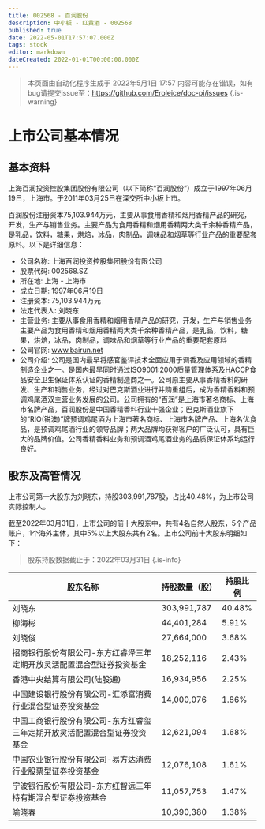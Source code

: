 ```yaml
---
title: 002568 - 百润股份
description: 中小板 - 红黄酒 - 002568
published: true
date: 2022-05-01T17:57:07.000Z
tags: stock
editor: markdown
dateCreated: 2022-01-01T00:00:00.000Z
---
```


> 本页面由自动化程序生成于 2022年5月1日 17:57
> 内容可能存在错误，如有bug请提交issue至：https://github.com/Eroleice/doc-pi/issues
{.is-warning}

# 上市公司基本情况

## 基本资料

上海百润投资控股集团股份有限公司（以下简称“百润股份”）成立于1997年06月19日，上海市。于2011年03月25日在深交所中小板上市。

百润股份注册资本75,103.944万元，主要从事食用香精和烟用香精产品的研究，开发，生产与销售业务。主要产品为食用香精和烟用香精两大类千余种香精产品，是乳品，饮料，糖果，烘焙，冰品，肉制品，调味品和烟草等行业产品的重要配套原料。以下是详细信息：

- 公司名称: 上海百润投资控股集团股份有限公司
- 股票代码: 002568.SZ
- 所在地: 上海 - 上海市
- 成立日期: 1997年06月19日
- 注册资本: 75,103.944万元
- 法定代表人: 刘晓东
- 主营业务: 主要从事食用香精和烟用香精产品的研究，开发，生产与销售业务主要产品为食用香精和烟用香精两大类千余种香精产品，是乳品，饮料，糖果，烘焙，冰品，肉制品，调味品和烟草等行业产品的重要配套原料
- 公司官网: www.bairun.net
- 公司介绍: 公司是国内最早将感官鉴评技术全面应用于调香及应用领域的香精制造企业之一。是国内最早同时通过ISO9001:2000质量管理体系及HACCP食品安全卫生保证体系认证的香精制造商之一。公司原主要从事香精香料的研发、生产和销售业务，经过对巴克斯酒业进行并购重组后，成为香精香料和预调鸡尾酒双主营业务发展的公司。公司拥有的“百润”是上海市著名商标、上海市名牌产品，百润股份是中国香精香料行业十强企业；巴克斯酒业旗下的“RIO(锐澳)”牌预调鸡尾酒为上海市著名商标、上海市名牌产品、上海名优食品，是预调鸡尾酒行业的领导品牌；两大品牌均获得客户的广泛认可，具有巨大的品牌价值。公司香精香料业务和预调酒鸡尾酒业务的品质保证体系均运行良好。


## 股东及高管情况

上市公司第一大股东为刘晓东，持股303,991,787股，占比40.48%，为上市公司实际控制人。

截至2022年03月31日，上市公司的前十大股东中，共有4名自然人股东，5个产品账户，1个海外主体，其中5%以上大股东共有2名。上市公司前十大股东明细如下：

> 股东持股数据截止于：2022年03月31日
{.is-info}

| 股东名称 | 持股数量（股） | 持股比例 |
| --- | --- | --- |
| 刘晓东 | 303,991,787 | 40.48% |
| 柳海彬 | 44,401,284 | 5.91% |
| 刘晓俊 | 27,664,000 | 3.68% |
| 招商银行股份有限公司-东方红睿泽三年定期开放灵活配置混合型证券投资基金 | 18,252,116 | 2.43% |
| 香港中央结算有限公司(陆股通) | 16,934,956 | 2.25% |
| 中国建设银行股份有限公司-汇添富消费行业混合型证券投资基金 | 14,000,076 | 1.86% |
| 中国工商银行股份有限公司-东方红睿玺三年定期开放灵活配置混合型证券投资基金 | 12,621,094 | 1.68% |
| 中国农业银行股份有限公司-易方达消费行业股票型证券投资基金 | 12,076,108 | 1.61% |
| 宁波银行股份有限公司-东方红智远三年持有期混合型证券投资基金 | 11,057,753 | 1.47% |
| 喻晓春 | 10,390,380 | 1.38% |




